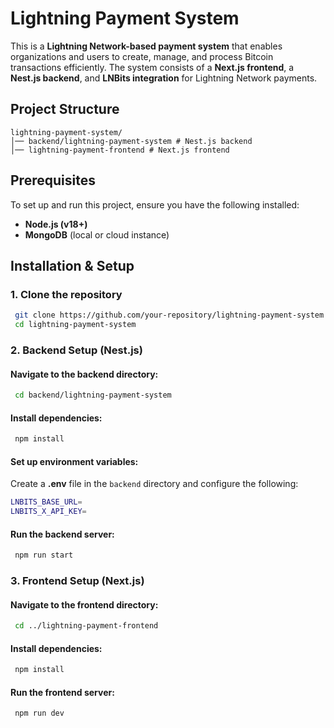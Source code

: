 
# Lightning Payment System

This is a **Lightning Network-based payment system** that enables organizations and users to create, manage, and process Bitcoin transactions efficiently. The system consists of a **Next.js frontend**, a **Nest.js backend**, and **LNBits integration** for Lightning Network payments.
## Project Structure
```
lightning-payment-system/
│── backend/lightning-payment-system # Nest.js backend
│── lightning-payment-frontend # Next.js frontend
```
## Prerequisites
To set up and run this project, ensure you have the following installed:
- **Node.js (v18+)**
- **MongoDB** (local or cloud instance)
## Installation & Setup
### 1. Clone the repository
```sh
 git clone https://github.com/your-repository/lightning-payment-system.git
 cd lightning-payment-system
```
### 2. Backend Setup (Nest.js)
#### Navigate to the backend directory:
```sh
 cd backend/lightning-payment-system
```
#### Install dependencies:
```sh
 npm install
```
#### Set up environment variables:
Create a **.env** file in the `backend` directory and configure the following:
```sh
LNBITS_BASE_URL=
LNBITS_X_API_KEY=
```
#### Run the backend server:
```sh
 npm run start
```
### 3. Frontend Setup (Next.js)
#### Navigate to the frontend directory:
```sh
 cd ../lightning-payment-frontend
```
#### Install dependencies:
```sh
 npm install
```
#### Run the frontend server:
```sh
 npm run dev
```
